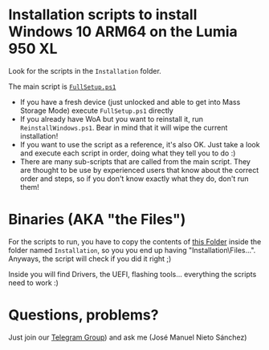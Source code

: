 # Installation scripts to install Windows 10 ARM64 on the Lumia 950 XL

Look for the scripts in the `Installation` folder. 

The main script is [`FullSetup.ps1`](https://github.com/SuperJMN/Lumia950XL-WOA-Scripts/blob/master/Installation/FullSetup.ps1)

- If you have a fresh device (just unlocked and able to get into Mass Storage Mode) execute `FullSetup.ps1` directly
- If you already have WoA but you want to reinstall it, run `ReinstallWindows.ps1`. Bear in mind that it will wipe the current installation!
- If you want to use the script as a reference, it's also OK. Just take a look and execute each script in order, doing what they tell you to do :)
- There are many sub-scripts that are called from the main script. They are thought to be use by experienced users that know about the correct order and steps, so if you don't know exactly what they do, don't run them!

# Binaries (AKA "the Files")
For the scripts to run, you have to copy the contents of [this Folder](https://1drv.ms/f/s!AtXoQFW327DIyLRZLgLlmpx17zXeyw) inside the folder named `Installation`, so you you end up having "Installation\Files\...". Anyways, the script will check if you did it right ;)

Inside you will find Drivers, the UEFI, flashing tools... everything the scripts need to work :)

# Questions, problems? 

Just join our [Telegram Group](https://t.me/joinchat/Ey6mehEPg0Fe4utQNZ9yjA)) and ask me (José Manuel Nieto Sánchez)
